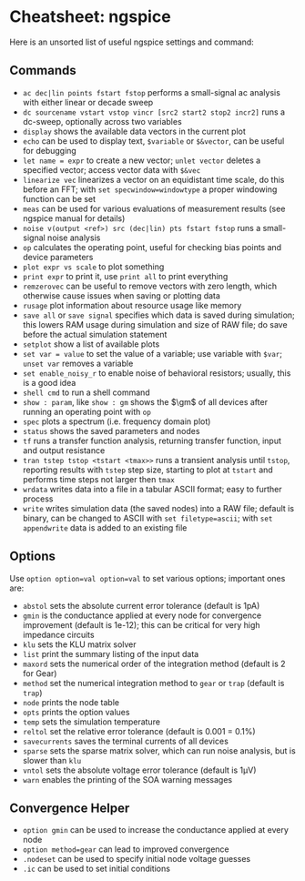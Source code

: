 # Cheatsheet: ngspice 

Here is an unsorted list of useful ngspice settings and command:

## Commands

- `ac dec|lin points fstart fstop` performs a small-signal ac analysis with either linear or decade sweep
- `dc sourcename vstart vstop vincr [src2 start2 stop2 incr2]` runs a dc-sweep, optionally across two variables
- `display` shows the available data vectors in the current plot
- `echo` can be used to display text, `$variable` or `$&vector`, can be useful for debugging
- `let name = expr` to create a new vector; `unlet vector` deletes a specified vector; access vector data with `$&vec`
- `linearize vec` linearizes a vector on an equidistant time scale, do this before an FFT; with `set specwindow=windowtype` a proper windowing function can be set
- `meas` can be used for various evaluations of measurement results (see ngspice manual for details)
- `noise v(output <ref>) src (dec|lin) pts fstart fstop` runs a small-signal noise analysis
- `op` calculates the operating point, useful for checking bias points and device parameters
- `plot expr vs scale` to plot something
- `print expr` to print it, use `print all` to print everything
- `remzerovec` can be useful to remove vectors with zero length, which otherwise cause issues when saving or plotting data
- `rusage` plot information about resource usage like memory
- `save all` or `save signal` specifies which data is saved during simulation; this lowers RAM usage during simulation and size of RAW file; do save before the actual simulation statement
- `setplot` show a list of available plots
- `set var = value` to set the value of a variable; use variable with `$var`; `unset var` removes a variable
- `set enable_noisy_r` to enable noise of behavioral resistors; usually, this is a good idea
- `shell cmd` to run a shell command
- `show : param`, like `show : gm` shows the $\gm$ of all devices after running an operating point with `op`
- `spec` plots a spectrum (i.e. frequency domain plot)
- `status` shows the saved parameters and nodes
- `tf` runs a transfer function analysis, returning transfer function, input and output resistance
- `tran tstep tstop <tstart <tmax>>` runs a transient analysis until `tstop`, reporting results with `tstep` step size, starting to plot at `tstart` and performs time steps not larger then `tmax`
- `wrdata` writes data into a file in a tabular ASCII format; easy to further process
- `write` writes simulation data (the saved nodes) into a RAW file; default is binary, can be changed to ASCII with `set filetype=ascii`; with `set appendwrite` data is added to an existing file

## Options

Use `option option=val option=val` to set various options; important ones are:

- `abstol` sets the absolute current error tolerance (default is 1pA)
- `gmin` is the conductance applied at every node for convergence improvement (default is 1e-12); this can be critical for very high impedance circuits
- `klu` sets the KLU matrix solver
- `list` print the summary listing of the input data
- `maxord` sets the numerical order of the integration method (default is 2 for Gear)
- `method` set the numerical integration method to `gear` or `trap` (default is `trap`)
- `node` prints the node table
- `opts` prints the option values
- `temp` sets the simulation temperature
- `reltol` set the relative error tolerance (default is 0.001 = 0.1%)
- `savecurrents` saves the terminal currents of all devices
- `sparse` sets the sparse matrix solver, which can run noise analysis, but is slower than `klu`
- `vntol` sets the absolute voltage error tolerance (default is 1µV)
- `warn` enables the printing of the SOA warning messages

## Convergence Helper

- `option gmin` can be used to increase the conductance applied at every node
- `option method=gear` can lead to improved convergence
- `.nodeset` can be used to specify initial node voltage guesses
- `.ic` can be used to set initial conditions

